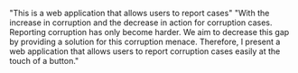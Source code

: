 
"This is a web application that allows users to report cases"
"With the increase in corruption and the decrease in action for corruption cases. Reporting corruption has only become harder. We aim to decrease this gap by providing a solution for this corruption menace. Therefore, I present a web application that allows users to report corruption cases easily at the touch of a button."
